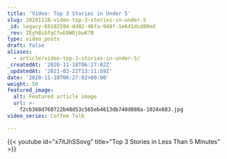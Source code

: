 ```yaml
---
title: 'Video: Top 3 Stories in Under 5'
slug: 20201118-video-top-3-stories-in-under-5
_id: legacy-68182594-dd02-46fa-948f-1e641dcd00ed
_rev: ZEyhBiGfgCfwE8WOjbuK7B
type: video_posts
draft: false
aliases:
  - article/video-top-3-stories-in-under-5/
_createdAt: '2020-11-18T06:27:02Z'
_updatedAt: '2021-03-22T13:11:59Z'
date: '2020-11-18T06:27:02+00:00'
weight: 50
featured_image:
  alt: Featured article image
  url: >-
    f2cb368d760722b48d53c565eb4613db740d088a-1024x683.jpg
video_series: Coffee Talk

---
```

{{< youtube id="x7itJhSSovg" title="Top 3 Stories in Less Than 5 Minutes" >}}